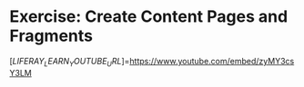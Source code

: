 # Exercise: Create Content Pages and Fragments

[$LIFERAY_LEARN_YOUTUBE_URL$]=https://www.youtube.com/embed/zyMY3csY3LM